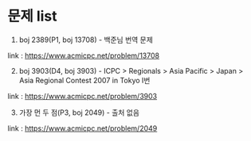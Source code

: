 # 문제 list #
1. boj 2389(P1, boj 13708) - 백준님 번역 문제

link : https://www.acmicpc.net/problem/13708

2. boj 3903(D4, boj 3903) - ICPC > Regionals > Asia Pacific > Japan > Asia Regional Contest 2007 in Tokyo I번

link : https://www.acmicpc.net/problem/3903

3. 가장 먼 두 점(P3, boj 2049) - 출처 없음

link : https://www.acmicpc.net/problem/2049

